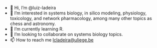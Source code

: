 - 👋 Hi, I’m @luiz-ladeira
- 👀 I’m interested in systems biology, in silico modeling, physiology, toxicology, and network pharmacology, among many other topics as chess and astronomy.
- 🌱 I’m currently learning R.
- 💞️ I’m looking to collaborate on systems biology topics.
- 📫 How to reach me lcladeira@uliege.be
